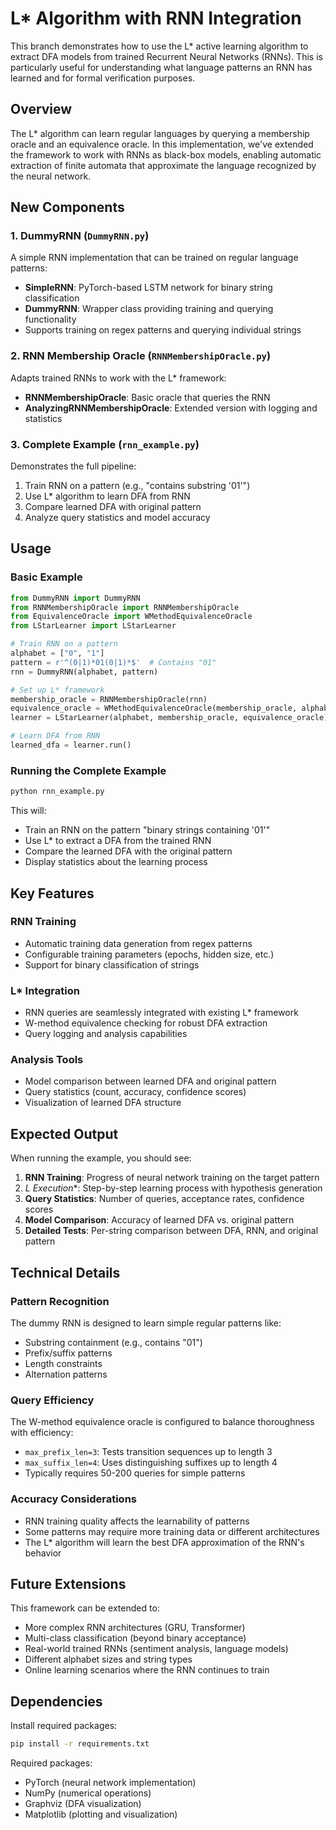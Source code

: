 # L* Algorithm with RNN Integration

This branch demonstrates how to use the L* active learning algorithm to extract DFA models from trained Recurrent Neural Networks (RNNs). This is particularly useful for understanding what language patterns an RNN has learned and for formal verification purposes.

## Overview

The L* algorithm can learn regular languages by querying a membership oracle and an equivalence oracle. In this implementation, we've extended the framework to work with RNNs as black-box models, enabling automatic extraction of finite automata that approximate the language recognized by the neural network.

## New Components

### 1. DummyRNN (`DummyRNN.py`)

A simple RNN implementation that can be trained on regular language patterns:

- **SimpleRNN**: PyTorch-based LSTM network for binary string classification
- **DummyRNN**: Wrapper class providing training and querying functionality
- Supports training on regex patterns and querying individual strings

### 2. RNN Membership Oracle (`RNNMembershipOracle.py`)

Adapts trained RNNs to work with the L* framework:

- **RNNMembershipOracle**: Basic oracle that queries the RNN
- **AnalyzingRNNMembershipOracle**: Extended version with logging and statistics

### 3. Complete Example (`rnn_example.py`)

Demonstrates the full pipeline:
1. Train RNN on a pattern (e.g., "contains substring '01'")
2. Use L* algorithm to learn DFA from RNN
3. Compare learned DFA with original pattern
4. Analyze query statistics and model accuracy

## Usage

### Basic Example

```python
from DummyRNN import DummyRNN
from RNNMembershipOracle import RNNMembershipOracle
from EquivalenceOracle import WMethodEquivalenceOracle
from LStarLearner import LStarLearner

# Train RNN on a pattern
alphabet = ["0", "1"]
pattern = r'^(0|1)*01(0|1)*$'  # Contains "01"
rnn = DummyRNN(alphabet, pattern)

# Set up L* framework
membership_oracle = RNNMembershipOracle(rnn)
equivalence_oracle = WMethodEquivalenceOracle(membership_oracle, alphabet)
learner = LStarLearner(alphabet, membership_oracle, equivalence_oracle)

# Learn DFA from RNN
learned_dfa = learner.run()
```

### Running the Complete Example

```bash
python rnn_example.py
```

This will:
- Train an RNN on the pattern "binary strings containing '01'"
- Use L* to extract a DFA from the trained RNN
- Compare the learned DFA with the original pattern
- Display statistics about the learning process

## Key Features

### RNN Training
- Automatic training data generation from regex patterns
- Configurable training parameters (epochs, hidden size, etc.)
- Support for binary classification of strings

### L* Integration
- RNN queries are seamlessly integrated with existing L* framework
- W-method equivalence checking for robust DFA extraction
- Query logging and analysis capabilities

### Analysis Tools
- Model comparison between learned DFA and original pattern
- Query statistics (count, accuracy, confidence scores)
- Visualization of learned DFA structure

## Expected Output

When running the example, you should see:

1. **RNN Training**: Progress of neural network training on the target pattern
2. **L* Execution**: Step-by-step learning process with hypothesis generation
3. **Query Statistics**: Number of queries, acceptance rates, confidence scores
4. **Model Comparison**: Accuracy of learned DFA vs. original pattern
5. **Detailed Tests**: Per-string comparison between DFA, RNN, and original pattern

## Technical Details

### Pattern Recognition
The dummy RNN is designed to learn simple regular patterns like:
- Substring containment (e.g., contains "01")
- Prefix/suffix patterns
- Length constraints
- Alternation patterns

### Query Efficiency
The W-method equivalence oracle is configured to balance thoroughness with efficiency:
- `max_prefix_len=3`: Tests transition sequences up to length 3
- `max_suffix_len=4`: Uses distinguishing suffixes up to length 4
- Typically requires 50-200 queries for simple patterns

### Accuracy Considerations
- RNN training quality affects the learnability of patterns
- Some patterns may require more training data or different architectures
- The L* algorithm will learn the best DFA approximation of the RNN's behavior

## Future Extensions

This framework can be extended to:
- More complex RNN architectures (GRU, Transformer)
- Multi-class classification (beyond binary acceptance)
- Real-world trained RNNs (sentiment analysis, language models)
- Different alphabet sizes and string types
- Online learning scenarios where the RNN continues to train

## Dependencies

Install required packages:
```bash
pip install -r requirements.txt
```

Required packages:
- PyTorch (neural network implementation)
- NumPy (numerical operations)
- Graphviz (DFA visualization)
- Matplotlib (plotting and visualization) 